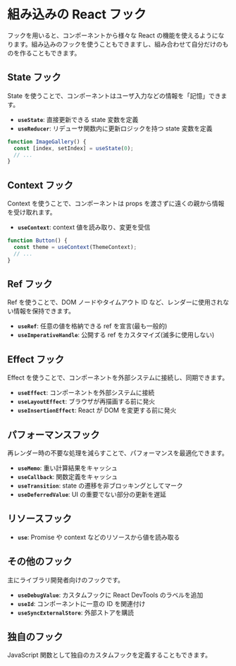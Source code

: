 # 組み込みの React フック

フックを用いると、コンポーネントから様々な React の機能を使えるようになります。組み込みのフックを使うこともできますし、組み合わせて自分だけのものを作ることもできます。

## State フック

State を使うことで、コンポーネントはユーザ入力などの情報を「記憶」できます。

- **`useState`**: 直接更新できる state 変数を定義
- **`useReducer`**: リデューサ関数内に更新ロジックを持つ state 変数を定義

```javascript
function ImageGallery() {
  const [index, setIndex] = useState(0);
  // ...
}
```

## Context フック

Context を使うことで、コンポーネントは props を渡さずに遠くの親から情報を受け取れます。

- **`useContext`**: context 値を読み取り、変更を受信

```javascript
function Button() {
  const theme = useContext(ThemeContext);
  // ...
}
```

## Ref フック

Ref を使うことで、DOM ノードやタイムアウト ID など、レンダーに使用されない情報を保持できます。

- **`useRef`**: 任意の値を格納できる ref を宣言(最も一般的)
- **`useImperativeHandle`**: 公開する ref をカスタマイズ(滅多に使用しない)

## Effect フック

Effect を使うことで、コンポーネントを外部システムに接続し、同期できます。

- **`useEffect`**: コンポーネントを外部システムに接続
- **`useLayoutEffect`**: ブラウザが再描画する前に発火
- **`useInsertionEffect`**: React が DOM を変更する前に発火

## パフォーマンスフック

再レンダー時の不要な処理を減らすことで、パフォーマンスを最適化できます。

- **`useMemo`**: 重い計算結果をキャッシュ
- **`useCallback`**: 関数定義をキャッシュ
- **`useTransition`**: state の遷移を非ブロッキングとしてマーク
- **`useDeferredValue`**: UI の重要でない部分の更新を遅延

## リソースフック

- **`use`**: Promise や context などのリソースから値を読み取る

## その他のフック

主にライブラリ開発者向けのフックです。

- **`useDebugValue`**: カスタムフックに React DevTools のラベルを追加
- **`useId`**: コンポーネントに一意の ID を関連付け
- **`useSyncExternalStore`**: 外部ストアを購読

## 独自のフック

JavaScript 関数として独自のカスタムフックを定義することもできます。
